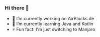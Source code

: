 ### Hi there 👋

- 🔭 I’m currently working on AirBlocks.de
- 🌱 I’m currently learning Java and Kotlin
- ⚡ Fun fact: I'm just switching to Manjaro

